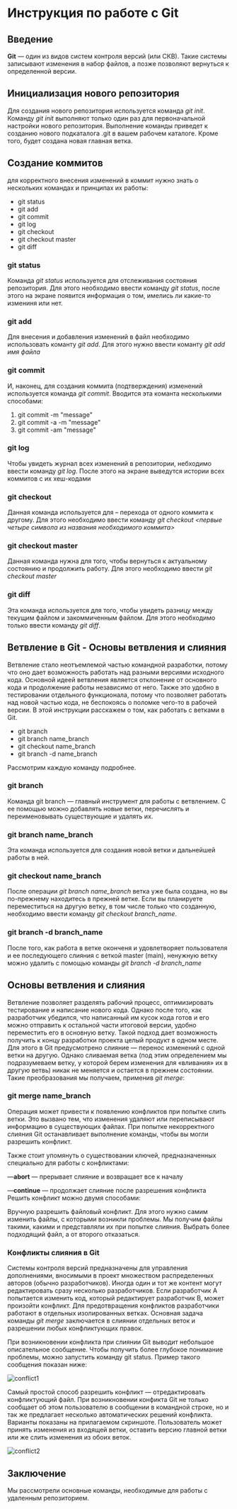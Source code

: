 # Инструкция по работе с Git

## Введение

**Git** — один из видов систем контроля версий (или СКВ). Такие системы записывают изменения в набор файлов, а позже позволяют вернуться к определенной версии.

## Инициализация нового репозитория

Для создания нового репозитория используется команда *git init*. Команду *git init* выполняют только один раз для первоначальной настройки нового репозитория. Выполнение команды приведет к созданию нового подкаталога .git в вашем рабочем каталоге. Кроме того, будет создана новая главная ветка.

## Создание коммитов

для корректного внесения изменений в коммит нужно знать о нескольких командах и принципах их работы:

* git status
* git add
* git commit
* git log
* git checkout
* git checkout master
* git diff

### git status 

Команда *git status* используется для отслеживания состояния репозитория. Для этого необходимо ввести команду *git status*, после этого на экране появится информация о том, имелись ли какие-то измениня или нет.

### git add

Для внесения и добавления изменений в файл необходимо использовать команту *git add*. Для этого нужно ввести команту *git add имя файла*

### git commit
И, наконец, для создания коммита (подтверждения) изменений используется команда *git commit*. Вводится эта команта несколькими способами:

1. git commit -m "message"
2. git commit -a -m "message"
3. git commit -am "message"

### git log

Чтобы увидеть журнал всех изменений в репозитории, небходимо ввести команду *git log*. После этого на экране выведутся  истории всех коммитов с их хеш-кодами

### git checkout 

Данная команда используется для – перехода от одного коммита к другому. Для этого необходимо ввести команду *git checkout <первые четыре символа из названия необходимого коммита>*

### git checkout master 

Данная команда нужна для того, чтобы вернуться к актуальному состоянию и продолжить работу. Для этого необходимо ввести *git checkout master*

### git diff

Эта команда используется для того, чтобы увидеть разницу между текущим файлом и закоммиченным файлом. Для этого необходимо только ввести команду *git diff*.

## Ветвление в Git - Основы ветвления и слияния

Ветвление стало неотъемлемой частью командной разработки, потому что оно дает возможность работать над разными версиями исходного кода. Основной идеей ветвления является отклонение от основного кода и продолжение работы независимо от него. Также это удобно в тестировании отдельного функционала, потому что позволяет работать над новой частью кода, не беспокоясь о поломке чего-то в рабочей версии. В этой инструкции расскажем о том, как работать с ветками в Git.

* git branch
* git branch name_branch
* git checkout name_branch
* git branch -d name_branch

Рассмотрим каждую команду подробнее.

### git branch

Команда git branch — главный инструмент для работы с ветвлением. С ее помощью можно добавлять новые ветки, перечислять и переименовывать существующие и удалять их.

### git branch name_branch

Эта команда используется для создания новой ветки и дальнейшей работы в ней.

### git checkout name_branch

После операции *git branch name_branch* ветка уже была создана, но вы по-прежнему находитесь в прежней ветке. Если вы планируете переместиться на другую ветку, в том числе только что созданную, необходимо ввести команду *git checkout branch_name*.

### git branch -d branch_name

После того, как работа в ветке оконченя и удовлетворяет пользователя и ее последующего слияния с веткой master (main), ненужную ветку можно удалить с помощью команды *git branch -d branch_name*

## Основы ветвления и слияния

Ветвление позволяет разделять рабочий процесс, оптимизировать тестирование и написание нового кода. Однако после того, как разработчик убедился, что написанный им кусок кода готов и его можно отправить к остальной части итоговой версии, удобно переместить его в основную ветку. Такой подход дает возможность получить к концу разработки проекта целый продукт в одном месте.
Для этого в Git предусмотрено слияние — перенос изменений с одной ветки на другую. Однако сливаемая ветка (под этим определением мы подразумеваем ветку, у которой берем изменения для «вливания» их в другую ветвь) никак не меняется и остается в прежнем состоянии. Такие преобразования мы получаем, применив *git merge*:

### git merge name_branch

Операция может привести к появлению конфликтов при попытке слить ветки. Это вызвано тем, что изменения удаляют или переписывают информацию в существующих файлах. При попытке некорректного слияния Git останавливает выполнение команды, чтобы вы могли разрешить конфликт.

Также стоит упомянуть о существовании ключей, предназначенных специально для работы с конфликтами:

—**abort** — прерывает слияние и возвращает все к началу

—**continue** — продолжает слияние после разрешения конфликта
Решить конфликт можно двумя способами:

Вручную разрешить файловый конфликт. Для этого нужно самим изменить файлы, с которыми возникли проблемы. Мы получим файлы такими, какими и представляли их при попытке слияния.
Выбрать более подходящий файл, а от второго отказаться.
### Конфликты слияния в Git

Системы контроля версий предназначены для управления дополнениями, вносимыми в проект множеством распределенных авторов (обычно разработчиков). Иногда один и тот же контент могут редактировать сразу несколько разработчиков. Если разработчик A попытается изменить код, который редактирует разработчик B, может произойти конфликт. Для предотвращения конфликтов разработчики работают в отдельных изолированных ветках. Основная задача команды *git merge* заключается в слиянии отдельных веток и разрешении любых конфликтующих правок.

При возникновении конфликта при слиянии Git выводит небольшое описательное сообщение. Чтобы получить более глубокое понимание проблемы, можно запустить команду git status. Пример такого сообщения показан ниже:

![conflict1](conflict2.bmp)

Самый простой способ разрешить конфликт — отредактировать конфликтующий файл. При возникновении конфикта Git не только сообщает об этом пользователю в сообщении в командной строке, но и так же предлагает несколько автоматических решений конфликта. Варианты показаны на прилагаемом скриншоте. Пользователь может принять изменения из входящей ветки, оставить версию главной ветки или же слить изменения из обоих веток.

![conflict2](conflict1.bmp)

## Заключение

Мы рассмотрели основные команды, необходимые для работы с удаленным репозиторием. 